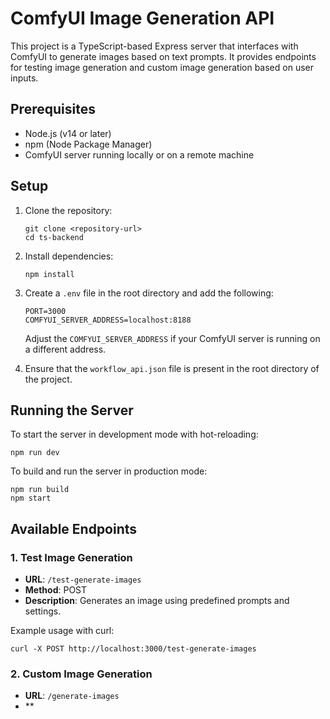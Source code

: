 # ComfyUI Image Generation API

This project is a TypeScript-based Express server that interfaces with ComfyUI to generate images based on text prompts. It provides endpoints for testing image generation and custom image generation based on user inputs.

## Prerequisites

- Node.js (v14 or later)
- npm (Node Package Manager)
- ComfyUI server running locally or on a remote machine

## Setup

1. Clone the repository:
   ```
   git clone <repository-url>
   cd ts-backend
   ```

2. Install dependencies:
   ```
   npm install
   ```

3. Create a `.env` file in the root directory and add the following:
   ```
   PORT=3000
   COMFYUI_SERVER_ADDRESS=localhost:8188
   ```
   Adjust the `COMFYUI_SERVER_ADDRESS` if your ComfyUI server is running on a different address.

4. Ensure that the `workflow_api.json` file is present in the root directory of the project.

## Running the Server

To start the server in development mode with hot-reloading:
```
npm run dev
```

To build and run the server in production mode:
```
npm run build
npm start
```

## Available Endpoints

### 1. Test Image Generation

- **URL**: `/test-generate-images`
- **Method**: POST
- **Description**: Generates an image using predefined prompts and settings.

Example usage with curl:
```
curl -X POST http://localhost:3000/test-generate-images
```

### 2. Custom Image Generation

- **URL**: `/generate-images`
- **